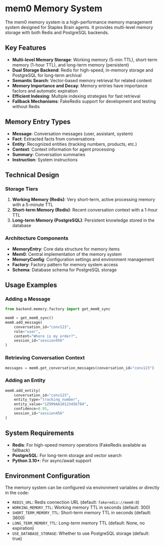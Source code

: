 # mem0 Memory System

The mem0 memory system is a high-performance memory management system designed for Staples Brain agents. It provides multi-level memory storage with both Redis and PostgreSQL backends.

## Key Features

- **Multi-level Memory Storage**: Working memory (5-min TTL), short-term memory (1-hour TTL), and long-term memory (persistent)
- **Dual Storage Backend**: Redis for high-speed, in-memory storage and PostgreSQL for long-term archival
- **Semantic Search**: Vector-based memory retrieval for related content
- **Memory Importance and Decay**: Memory entries have importance factors and automatic expiration
- **Efficient Indexing**: Multiple indexing strategies for fast retrieval
- **Fallback Mechanisms**: FakeRedis support for development and testing without Redis

## Memory Entry Types

- **Message**: Conversation messages (user, assistant, system)
- **Fact**: Extracted facts from conversations
- **Entity**: Recognized entities (tracking numbers, products, etc.)
- **Context**: Context information for agent processing
- **Summary**: Conversation summaries
- **Instruction**: System instructions

## Technical Design

### Storage Tiers

1. **Working Memory (Redis)**: Very short-term, active processing memory with a 5-minute TTL
2. **Short-term Memory (Redis)**: Recent conversation context with a 1-hour TTL
3. **Long-term Memory (PostgreSQL)**: Persistent knowledge stored in the database

### Architecture Components

- **MemoryEntry**: Core data structure for memory items
- **Mem0**: Central implementation of the memory system
- **MemoryConfig**: Configuration settings and environment management
- **Factory**: Factory pattern for memory system access
- **Schema**: Database schema for PostgreSQL storage

## Usage Examples

### Adding a Message

```python
from backend.memory.factory import get_mem0_sync

mem0 = get_mem0_sync()
mem0.add_message(
    conversation_id="conv123",
    role="user",
    content="Where is my order?",
    session_id="session456"
)
```

### Retrieving Conversation Context

```python
messages = mem0.get_conversation_messages(conversation_id="conv123")
```

### Adding an Entity

```python
mem0.add_entity(
    conversation_id="conv123",
    entity_type="tracking_number",
    entity_value="1Z999AA10123456784",
    confidence=0.95,
    session_id="session456"
)
```

## System Requirements

- **Redis**: For high-speed memory operations (FakeRedis available as fallback)
- **PostgreSQL**: For long-term storage and vector search
- **Python 3.10+**: For async/await support

## Environment Configuration

The memory system can be configured via environment variables or directly in the code:

- `REDIS_URL`: Redis connection URL (default: `fakeredis://mem0:0`)
- `WORKING_MEMORY_TTL`: Working memory TTL in seconds (default: 300)
- `SHORT_TERM_MEMORY_TTL`: Short-term memory TTL in seconds (default: 3600)
- `LONG_TERM_MEMORY_TTL`: Long-term memory TTL (default: None, no expiration)
- `USE_DATABASE_STORAGE`: Whether to use PostgreSQL storage (default: true)
